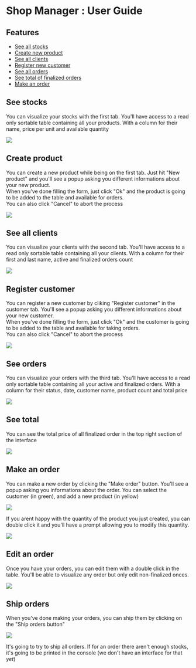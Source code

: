 # Shop Manager : User Guide

## Features

- [See all stocks](#see-stocks)
- [Create new product](#create-product)
- [See all clients](#see-clients)
- [Register new customer](#register-customer)
- [See all orders](#see-orders)
- [See total of finalized orders](#see-total)
- [Make an order](#make-an-order)

## See stocks

You can visualize your stocks with the first tab. You'll have access to a read only sortable table containing all your products. With a column for their name, price per unit and available quantity  

![](resources/see-stocks.png)

## Create product

You can create a new product while being on the first tab. Just hit "New product" and you'll see a popup asking you different informations about your new product.  
When you've done filling the form, just click "Ok" and the product is going to be added to the table and available for orders.  
You can also click "Cancel" to abort the process  

![](resources/create-product.png)

## See all clients

You can visualize your clients with the second tab. You'll have access to a read only sortable table containing all your clients. With a column for their first and last name, active and finalized orders count  

![](resources/see-clients.png)

## Register customer

You can register a new customer by cliking "Register customer" in the customer tab. You'll see a popup asking you different informations about your new customer.  
When you've done filling the form, just click "Ok" and the customer is going to be added to the table and available for taking orders.  
You can also click "Cancel" to abort the process  

![](resources/register-customer.png)

## See orders

You can visualize your orders with the third tab. You'll have access to a read only sortable table containing all your active and finalized orders. With a column for their status, date, customer name, product count and total price  

![](resources/see-orders.png)

## See total

You can see the total price of all finalized order in the top right section of the interface

![](resources/see-total.png)

## Make an order

You can make a new order by clicking the "Make order" button. You'll see a popup asking you informations about the order. You can select the customer (in green), and add a new product (in yellow)

![](resources/make-order.png)  

If you arent happy with the quantity of the product you just created, you can double click it and you'll have a prompt allowing you to modify this quantity.  

![](resources/make-order-edit.png)

## Edit an order

Once you have your orders, you can edit them with a double click in the table. You'll be able to visualize any order but only edit non-finalized onces.  

![](resources/edit-order.png)

## Ship orders

When you've done making your orders, you can ship them by clicking on the "Ship orders button"  

![](resources/ship-orders.png)

It's going to try to ship all orders. If for an order there aren't enough stocks, it's going to be printed in the console (we don't have an interface for that *yet*)